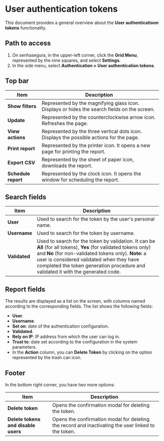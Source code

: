 # User authentication tokens

This document provides a general overview about the **User authenticatioon tokens** functionality.

## Path to access

1. On senhasegura, in the upper-left corner, click the **Grid Menu**, represented by the nine squares, and select **Settings**.
2. In the side menu, select **Authentication > User authentication tokens**.

## Top bar

| Item                 | Description                                                                                  |
| -------------------- | -------------------------------------------------------------------------------------------- |
| **Show filters**    | Represented by the magnifying glass icon. Displays or hides the search fields on the screen. |
| **Update**          | Represented by the counterclockwise arrow icon. Refreshes the page.                          |
| **View actions**    | Represented by the three vertical dots icon. Displays the possible actions for the page.     |
| **Print report**    | Represented by the printer icon. It opens a new page for printing the report.                |
| **Export CSV**      | Represented by the sheet of paper icon, downloads the report.                                |
| **Schedule report** | Represented by the clock icon. It opens the window for scheduling the report.                |

## Search fields

| Item      | Description                                                                                                                                                                                                                                                                                                                                             |
| --------- | ------------------------------------------------------------------------------------------------------------------------------------------------------------------------------------------------------------------------------------------------------------------------------------------------------------------------------------------------------- |
| **User**      | Used to search for the token by the user's personal name.                                                                                                                                                                                                                                                                                               |
| **Username**  | Used to search for the token by username.                                                                                                                                                                                                                                                                                                               |
| **Validated** | Used to search for the token by validation. It can be **All** (for all tokens), **Yes** (for validated tokens only) and **No** (for non-validated tokens only). **Note:** a user is considered validated when they have completed the token generation procedure and validated it with the generated code. |

## Report fields

The results are displayed as a list on the screen, with columns named according to the corresponding fields. The list shows the following fields:

* **User**.
* **Username**.
* **Set on**: date of the authentication configuration.
* **Validated**.
* **Rely on IP**: IP address from which the user can log in.
* **Trust to**: date set according to the configuration in the system parameters.
* In the **Action** column, you can **Delete Token** by clicking on the option represented by the trash can icon.

## Footer

In the bottom right corner, you have two more options:

| Item                                 | Description                                                                                         |
| ------------------------------------ | --------------------------------------------------------------------------------------------------- |
| **Delete token**                    | Opens the confirmation modal for deleting the token.                                                |
| **Delete tokens and disable users** | Opens the confirmation modal for deleting the record and inactivating the user linked to the token. |